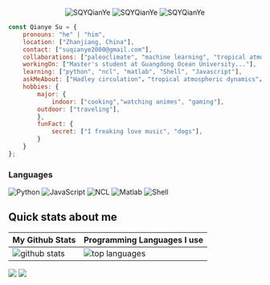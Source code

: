 <!--<p align="center"> <img src="#" /> </p>
<p align="center"> <img src="#" /> </p>-->
<p align="center"> <img src="https://komarev.com/ghpvc/?username=SQYQianYe&logoColor=white&color=FFDE59" alt="SQYQianYe" /> <img
src="https://img.shields.io/github/followers/SQYQianYe?style=social" alt="SQYQianYe" /> <img
src="https://img.shields.io/github/last-commit/SQYQianYe/SQYQianYe" alt="SQYQianYe
" />  </p>

```javascript
const Qianye Su = {
    pronouns: "he" | "him",
    location: ["Zhanjiang, China"],
    contact: ["suqianye2000@gmail.com"],
    collaborations: ["paleoclimate", "machine learning", "tropical atmospheric dynamics"],
    workingOn: ["Master's student at Guangdong Ocean University..."],
    learning: ["python", "ncl", "matlab", "Shell", "Javascript"],
    askMeAbout: ["Hadley circulation"，"tropical atmospheric dynamics"，"CESM"],
    hobbies: {
        major: {
            indoor: ["cooking","watching animes", "gaming"],
	    outdoor: ["traveling"],
        },
        funFact: {
            secret: ["I freaking love music", "dogs"],
        }        
    }
};
```
### Languages

![Python](https://img.shields.io/badge/-Python-000?&logo=Python)
![JavaScript](https://img.shields.io/badge/-JavaScript-000?&logo=JavaScript)
![NCL](https://img.shields.io/badge/NCL-green?&logo=NCL)
![Matlab](https://img.shields.io/badge/matlab-orange?&logo=Matlab)
![Shell](https://img.shields.io/badge/-Shell-blue?logo=Shell)

## Quick stats about me

| My Github Stats | Programming Languages I use |
| --- | --- |
| ![ github stats](https://github-readme-stats.vercel.app/api?username=SQYQianYe&show_icons=true&title_color=0099ff&icon_color=0099ff&text_color=333333&bg_color=ffffff&count_private=true) | ![ top languages](https://github-readme-stats.vercel.app/api/top-langs/?username=SQYQianYe&show_icons=true&title_color=0099ff&icon_color=0099ff&text_color=333333&bg_color=ffffff&count_private=true&layout=compact) |

![](https://github-profile-summary-cards.vercel.app/api/cards/profile-details?username=SQYQianYe&theme=github) 
![](https://github-profile-summary-cards.vercel.app/api/cards/productive-time?username=SQYQianYe&theme=github)




<!--
**SQYQianYe/SQYQianYe** is a ✨ _special_ ✨ repository because its `README.md` (this file) appears on your GitHub profile.
#### 💬 Ask me about anything related to atmosphere science.
#### ⚡ I'm happy to answer any questions about the Hadley Circulation.
Here are some ideas to get you started:
## 👋 Hi, I’m Qianye Su, currently a Master's student at Guangdong Ocean University.
#### 🔭 I’m interested in Hadley Circulation
#### 🌱 I’m currently learning advanced data analysis techniques and exploring their applications in atmospheric science and ocean-atmosphere interactions.
#### 👯 I’m currently studying the Community Earth System Model (CESM).
#### 🤔 I’m looking to collaborate on projects involving tropical atmospheric dynamics, machine learning, paleoclimate.
#### 📫 How to reach me: suqianye2000@gmail.com
#### 😄 Pronouns: He/Him
#### 💬 I'm happy to answer any questions about the Hadley Circulation.

![Shell](https://img.shields.io/badge/-Spring-000?&logo=Shell)
-->
